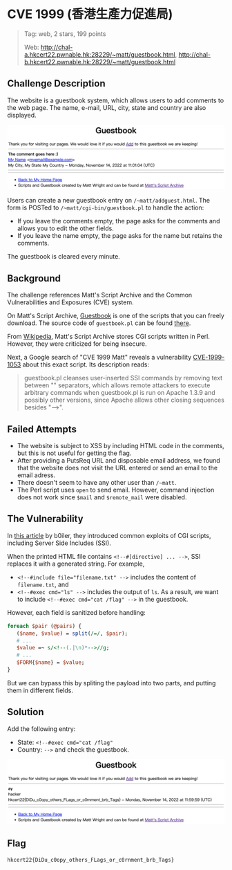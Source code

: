 # CVE 1999 (香港生產力促進局)
> Tag: web, 2 stars, 199 points
>
> Web: <http://chal-a.hkcert22.pwnable.hk:28229/~matt/guestbook.html>, <http://chal-b.hkcert22.pwnable.hk:28229/~matt/guestbook.html> 

## Challenge Description

The website is a guestbook system, which allows users to add comments to the web page.
The name, e-mail, URL, city, state and country are also displayed.

![An example of a guestbook entry.](./cve1999-description.png)

Users can create a new guestbook entry on `/~matt/addguest.html`.
The form is POSTed to `/~matt/cgi-bin/guestbook.pl` to handle the action:
- If you leave the comments empty, the page asks for the comments and allows you to edit the other fields.
- If you leave the name empty, the page asks for the name but retains the comments.

The guestbook is cleared every minute.

## Background

The challenge references Matt's Script Archive and the Common Vulnerabilities and Exposures (CVE) system.

On Matt's Script Archive, [Guestbook](http://www.scriptarchive.com/guestbook.html) is one of the scripts that you can freely download.
The source code of `guestbook.pl` can be found [there](http://www.scriptarchive.com/download.cgi?s=guestbook&c=txt&f=guestbook%2Epl).

From [Wikipedia](https://en.wikipedia.org/wiki/Matt%27s_Script_Archive), Matt's Script Archive stores CGI scripts
written in Perl. However, they were criticized for being insecure.

Next, a Google search of "CVE 1999 Matt" reveals a vulnerability [CVE-1999-1053](https://www.cvedetails.com/cve/CVE-1999-1053/)
about this exact script. Its description reads:
> guestbook.pl cleanses user-inserted SSI commands by removing text between "<!--" and "-->" separators,
> which allows remote attackers to execute arbitrary commands when guestbook.pl is run on Apache 1.3.9 and possibly other versions,
> since Apache allows other closing sequences besides "-->".

## Failed Attempts

- The website is subject to XSS by including HTML code in the comments,
but this is not useful for getting the flag.
- After providing a PutsReq URL and disposable email address, we found that
the website does not visit the URL entered or send an email to the email adress.
- There doesn't seem to have any other user than `/~matt`.
- The Perl script uses `open` to send email.
However, command injection does not work since `$mail` and `$remote_mail` were disabled.

## The Vulnerability

In [this article](http://www.ouah.org/hackingcgi.htm) by b0iler,
they introduced common exploits of CGI scripts, including Server Side Includes (SSI).

When the printed HTML file contains `<!--#[directive] ... -->`, SSI replaces it with a generated string.
For example,
- `<!--#include file="filename.txt" -->` includes the content of `filename.txt`, and
- `<!--#exec cmd="ls" -->` includes the output of `ls`.
As a result, we want to include `<!--#exec cmd="cat /flag" -->` in the guestbook.

However, each field is sanitized before handling:
```perl
foreach $pair (@pairs) {
   ($name, $value) = split(/=/, $pair);
   # ...
   $value =~ s/<!--(.|\n)*-->//g;
   # ...
   $FORM{$name} = $value;
}
```

But we can bypass this by spliting the payload into two parts, and putting them in different fields.

## Solution

Add the following entry:
- State: `<!--#exec cmd="cat /flag"`
- Country: `-->`
and check the guestbook.

![The flag.](./cve1999-flag.png)

## Flag
```
hkcert22{DiDu_c0opy_others_FLags_or_c0rnment_brb_Tags}
```
